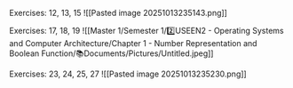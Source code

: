 Exercises: 12, 13, 15
![[Pasted image 20251013235143.png]]

Exercises: 17, 18, 19
![[Master 1/Semester 1/2️⃣USEEN2 - Operating Systems and Computer Architecture/Chapter 1 - Number Representation and Boolean Function/📚Documents/Pictures/Untitled.jpeg]]

Exercises: 23, 24, 25, 27
![[Pasted image 20251013235230.png]]

